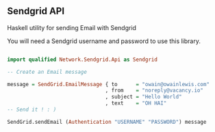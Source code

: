  Sendgrid API
 -------------------------------

Haskell utility for sending Email with Sendgrid

You will need a Sendgrid username and password to use this library.

```haskell

import qualified Network.Sendgrid.Api as Sendgrid

-- Create an Email message

message = SendGrid.EmailMessage { to      = "owain@owainlewis.com"
                                , from    = "noreply@vacancy.io"
                                , subject = "Hello World"
                                , text    = "OH HAI"
-- Send it ! : )

SendGrid.sendEmail (Authentication "USERNAME" "PASSWORD") message

```
